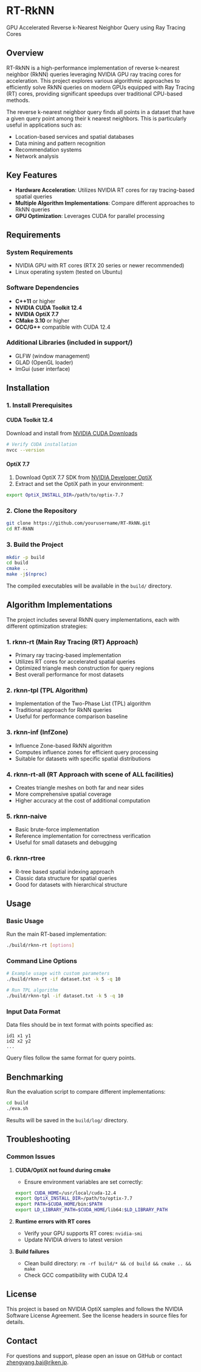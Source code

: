 # RT-RkNN

GPU Accelerated Reverse k-Nearest Neighbor Query using Ray Tracing Cores

## Overview

RT-RkNN is a high-performance implementation of reverse k-nearest neighbor (RkNN) queries leveraging NVIDIA GPU ray tracing cores for acceleration. This project explores various algorithmic approaches to efficiently solve RkNN queries on modern GPUs equipped with Ray Tracing (RT) cores, providing significant speedups over traditional CPU-based methods.

The reverse k-nearest neighbor query finds all points in a dataset that have a given query point among their k nearest neighbors. This is particularly useful in applications such as:
- Location-based services and spatial databases
- Data mining and pattern recognition
- Recommendation systems
- Network analysis

## Key Features

- **Hardware Acceleration**: Utilizes NVIDIA RT cores for ray tracing-based spatial queries
- **Multiple Algorithm Implementations**: Compare different approaches to RkNN queries
- **GPU Optimization**: Leverages CUDA for parallel processing

## Requirements

### System Requirements
- NVIDIA GPU with RT cores (RTX 20 series or newer recommended)
- Linux operating system (tested on Ubuntu)

### Software Dependencies
- **C++11** or higher
- **NVIDIA CUDA Toolkit 12.4**
- **NVIDIA OptiX 7.7**
- **CMake 3.10** or higher
- **GCC/G++** compatible with CUDA 12.4

### Additional Libraries (included in support/)
- GLFW (window management)
- GLAD (OpenGL loader)
- ImGui (user interface)

## Installation

### 1. Install Prerequisites

#### CUDA Toolkit 12.4
Download and install from [NVIDIA CUDA Downloads](https://developer.nvidia.com/cuda-downloads)

```bash
# Verify CUDA installation
nvcc --version
```

#### OptiX 7.7
1. Download OptiX 7.7 SDK from [NVIDIA Developer OptiX](https://developer.nvidia.com/designworks/optix/download)
2. Extract and set the OptiX path in your environment:
```bash
export OptiX_INSTALL_DIR=/path/to/optix-7.7
```

### 2. Clone the Repository

```bash
git clone https://github.com/yourusername/RT-RkNN.git
cd RT-RkNN
```

### 3. Build the Project

```bash
mkdir -p build
cd build
cmake ..
make -j$(nproc)
```

The compiled executables will be available in the `build/` directory.

## Algorithm Implementations

The project includes several RkNN query implementations, each with different optimization strategies:

### 1. **rknn-rt** (Main Ray Tracing (RT) Approach)
- Primary ray tracing-based implementation
- Utilizes RT cores for accelerated spatial queries
- Optimized triangle mesh construction for query regions
- Best overall performance for most datasets

### 2. **rknn-tpl** (TPL Algorithm)
- Implementation of the Two-Phase List (TPL) algorithm
- Traditional approach for RkNN queries
- Useful for performance comparison baseline

### 3. **rknn-inf** (InfZone)
- Influence Zone-based RkNN algorithm
- Computes influence zones for efficient query processing
- Suitable for datasets with specific spatial distributions

### 4. **rknn-rt-all** (RT Approach with scene of ALL facilities)
- Creates triangle meshes on both far and near sides
- More comprehensive spatial coverage
- Higher accuracy at the cost of additional computation

### 5. **rknn-naive**
- Basic brute-force implementation
- Reference implementation for correctness verification
- Useful for small datasets and debugging

### 6. **rknn-rtree**
- R-tree based spatial indexing approach
- Classic data structure for spatial queries
- Good for datasets with hierarchical structure

## Usage

### Basic Usage

Run the main RT-based implementation:
```bash
./build/rknn-rt [options]
```

### Command Line Options

```bash
# Example usage with custom parameters
./build/rknn-rt -if dataset.txt -k 5 -q 10

# Run TPL algorithm
./build/rknn-tpl -if dataset.txt -k 5 -q 10
```

### Input Data Format

Data files should be in text format with points specified as:
```
id1 x1 y1
id2 x2 y2
...
```

Query files follow the same format for query points.


## Benchmarking

Run the evaluation script to compare different implementations:
```bash
cd build
./eva.sh
```

Results will be saved in the `build/log/` directory.

## Troubleshooting

### Common Issues

1. **CUDA/OptiX not found during cmake**
   - Ensure environment variables are set correctly:
   ```bash
   export CUDA_HOME=/usr/local/cuda-12.4
   export OptiX_INSTALL_DIR=/path/to/optix-7.7
   export PATH=$CUDA_HOME/bin:$PATH
   export LD_LIBRARY_PATH=$CUDA_HOME/lib64:$LD_LIBRARY_PATH
   ```

2. **Runtime errors with RT cores**
   - Verify your GPU supports RT cores: `nvidia-smi`
   - Update NVIDIA drivers to latest version

3. **Build failures**
   - Clean build directory: `rm -rf build/* && cd build && cmake .. && make`
   - Check GCC compatibility with CUDA 12.4


<!-- ## Citation

If you use this work in your research, please cite:
```bibtex
@software{rtrknn2024,
  title = {RT-RkNN: GPU-Accelerated Reverse k-Nearest Neighbor Query using Ray Tracing Cores},
  author = {Your Name},
  year = {2024},
  url = {https://github.com/yourusername/RT-RkNN}
}
``` -->

## License

This project is based on NVIDIA OptiX samples and follows the NVIDIA Software License Agreement. See the license headers in source files for details.

## Contact

For questions and support, please open an issue on GitHub or contact zhengyang.bai@riken.jp.